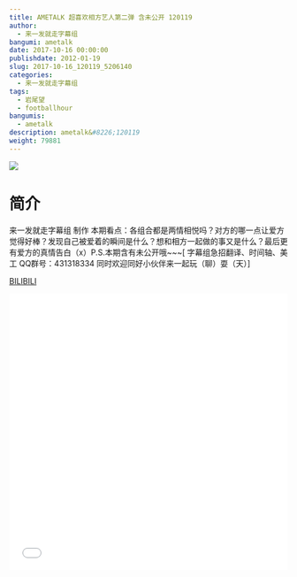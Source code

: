 ```yaml
---
title: AMETALK 超喜欢相方艺人第二弹 含未公开 120119
author: 
  - 来一发就走字幕组
bangumi: ametalk
date: 2017-10-16 00:00:00
publishdate: 2012-01-19
slug: 2017-10-16_120119_5206140
categories: 
  - 来一发就走字幕组
tags: 
  - 岩尾望
  - footballhour
bangumis: 
  - ametalk
description: ametalk&#8226;120119
weight: 79881
---
```


![](https://i.imgur.com/r7nVRVC.jpg)

# 简介  
来一发就走字幕组 制作 本期看点：各组合都是两情相悦吗？对方的哪一点让爱方觉得好棒？发现自己被爱着的瞬间是什么？想和相方一起做的事又是什么？最后更有爱方的真情告白（x）P.S.本期含有未公开哦~~~[ 字幕组急招翻译、时间轴、美工   QQ群号：431318334 同时欢迎同好小伙伴来一起玩（聊）耍（天）]

  [BILIBILI](https://www.bilibili.com/video/av5206140/)


<div class="vcontainer">  <iframe class='video' src="//www.bilibili.com/blackboard/player.html?cid=8461704&aid=5206140" width="100%" height="500" frameborder="0" allowfullscreen="allowfullscreen"></iframe></div>

